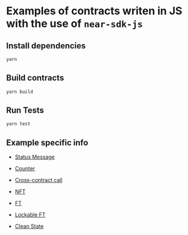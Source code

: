 # Examples of contracts writen in JS with the use of `near-sdk-js`

## Install dependencies
```bash
yarn
```
## Build contracts
```bash
yarn build
```
## Run Tests
```bash
yarn test
```
## Example specific info
- [Status Message](README-STATUS-MESSAGE.md)

- [Counter](README-COUNTER.md)

- [Cross-contract call](README-CROSS-CONTRACT-CALL.md)

- [NFT](README-NFT.md)

- [FT](README-FT.md)

- [Lockable FT](README-LOCKABLE-FT.md)

- [Clean State](README-CLEAN-STATE.md)